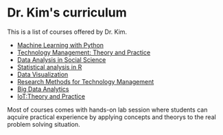 # Dr. Kim's curriculum

This is a list of courses offered by Dr. Kim.

- [Machine Learning with Python](machine_learning_python.md)
- [Technology Management: Theory and Practice](tm_theory_practice.md)
- [Data Analysis in Social Science](da_ss.md)
- [Statistical analysis in R](sa_r.md)
- [Data Visualization](data_visualization.md)
- [Research Methods for Technology Management](rm_tm.md)
- [Big Data Analytics](big_data_analytics.md)
- [IoT:Theory and Practice](iot.md)

Most of courses comes with hands-on lab session where students can aqcuire practical experience by applying concepts and theorys to the real problem solving situation.
